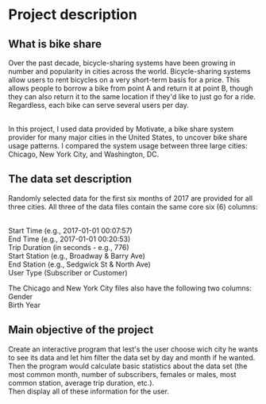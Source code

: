 # Project description

## What is bike share
Over the past decade, bicycle-sharing systems have been growing in number and popularity in cities across the world. Bicycle-sharing systems allow users to rent bicycles on a very short-term basis for a price. This allows people to borrow a bike from point A and return it at point B, though they can also return it to the same location if they'd like to just go for a ride. Regardless, each bike can serve several users per day.

<br> In this project, I used data provided by Motivate, a bike share system provider for many major cities in the United States, to uncover bike share usage patterns. I compared the system usage between three large cities: Chicago, New York City, and Washington, DC.

## The data set description

Randomly selected data for the first six months of 2017 are provided for all three cities. All three of the data files contain the same core six (6) columns:

<br>Start Time (e.g., 2017-01-01 00:07:57)
<br>End Time (e.g., 2017-01-01 00:20:53)
<br>Trip Duration (in seconds - e.g., 776)
<br>Start Station (e.g., Broadway & Barry Ave)
<br>End Station (e.g., Sedgwick St & North Ave)
<br>User Type (Subscriber or Customer)

The Chicago and New York City files also have the following two columns:
<br>Gender
<br>Birth Year

## Main objective of the project

Create an interactive program that lest's the user choose wich city he wants to see its data and let him filter the data set by day and month if he wanted.
<br>Then the program would calculate basic statistics about the data set (the most common month, number of subscribers, females or males, most common station, average trip duration, etc.).
<br>Then display all of these information for the user.
